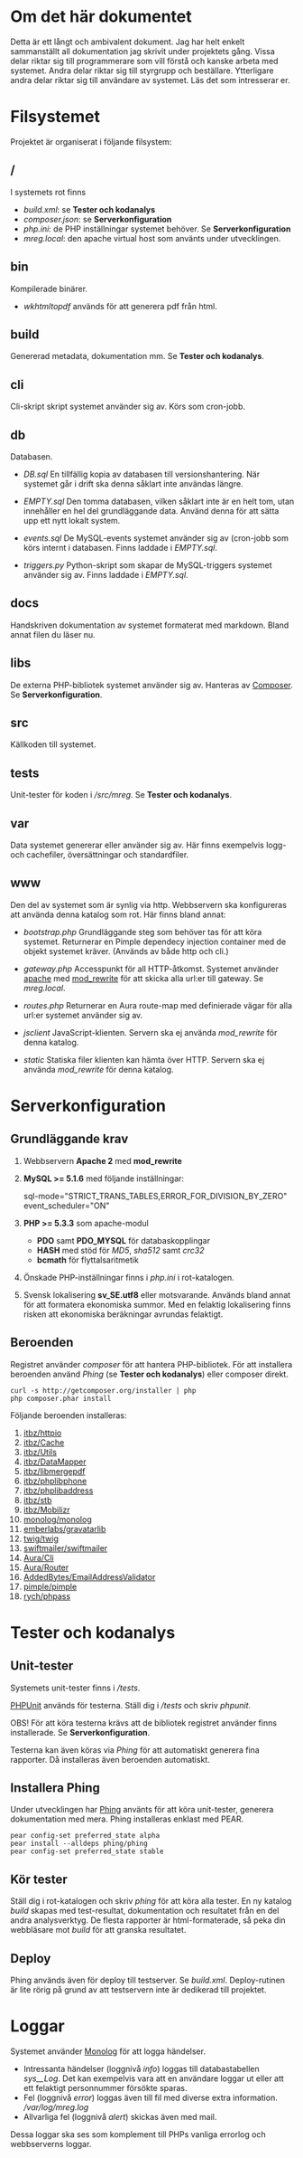 
Om det här dokumentet
=====================

Detta är ett långt och ambivalent dokument. Jag har helt enkelt sammanställt all
dokumentation jag skrivit under projektets gång. Vissa delar riktar sig till
programmerare som vill förstå och kanske arbeta med systemet. Andra delar riktar
sig till styrgrupp och beställare. Ytterligare andra delar riktar sig
till användare av systemet. Läs det som intresserar er.


Filsystemet
===========

Projektet är organiserat i följande filsystem:

## /

I systemets rot finns

* _build.xml_: se **Tester och kodanalys**
* _composer.json_: se **Serverkonfiguration**
* _php.ini_: de PHP inställningar systemet behöver. Se **Serverkonfiguration**
* _mreg.local_: den apache virtual host som använts under utvecklingen.

## bin

Kompilerade binärer.

* _wkhtmltopdf_ används för att generera pdf från html.

## build

Genererad metadata, dokumentation mm. Se **Tester och kodanalys**.

## cli

Cli-skript skript systemet använder sig av. Körs som cron-jobb.

## db

Databasen.

* _DB.sql_ En tillfällig kopia av databasen till versionshantering. När systemet
  går i drift ska denna såklart inte användas längre.

* _EMPTY.sql_ Den tomma databasen, vilken såklart inte är en helt tom, utan
  innehåller en hel del grundläggande data. Använd denna för att sätta upp
  ett nytt lokalt system.

* _events.sql_ De MySQL-events systemet använder sig av (cron-jobb som körs
  internt i databasen. Finns laddade i _EMPTY.sql_.

* _triggers.py_ Python-skript som skapar de MySQL-triggers systemet använder sig
  av. Finns laddade i _EMPTY.sql_.

## docs

Handskriven dokumentation av systemet formaterat med markdown. Bland annat
filen du läser nu.

## libs

De externa PHP-bibliotek systemet använder sig av. Hanteras av
[Composer](http://getcomposer.org/). Se **Serverkonfiguration**.

## src

Källkoden till systemet.

## tests

Unit-tester för koden i _/src/mreg_. Se **Tester och kodanalys**.

## var

Data systemet genererar eller använder sig av. Här finns exempelvis logg- och
cachefiler, översättningar och standardfiler.

## www

Den del av systemet som är synlig via http. Webbservern ska konfigureras att
använda denna katalog som rot. Här finns bland annat:

* _bootstrap.php_ Grundläggande steg som behöver tas för att köra systemet.
  Returnerar en Pimple dependecy injection container med de objekt systemet
  kräver. (Används av både http och cli.)

* _gateway.php_ Accesspunkt för all HTTP-åtkomst. Systemet använder
  [apache](http://httpd.apache.org/) med
  [mod_rewrite](http://httpd.apache.org/docs/2.0/mod/mod_rewrite.html) för att
  skicka alla url:er till gateway. Se *mreg.local*.

* _routes.php_ Returnerar en Aura route-map med definierade vägar för alla
  url:er systemet använder sig av.

* _jsclient_ JavaScript-klienten. Servern ska ej använda *mod_rewrite* för
  denna katalog.

* _static_ Statiska filer klienten kan hämta över HTTP. Servern ska ej använda
  *mod_rewrite* för denna katalog.



Serverkonfiguration
===================

## Grundläggande krav

1. Webbservern **Apache 2** med **mod_rewrite**

1. **MySQL >= 5.1.6** med följande inställningar:

    sql-mode="STRICT_TRANS_TABLES,ERROR_FOR_DIVISION_BY_ZERO"
    event_scheduler="ON"

1. **PHP >= 5.3.3** som apache-modul
    * **PDO** samt **PDO_MYSQL** för databaskopplingar
    * **HASH** med stöd för _MD5_, _sha512_ samt _crc32_
    * **bcmath** för flyttalsaritmetik

1. Önskade PHP-inställningar finns i *php.ini* i rot-katalogen.

1. Svensk lokalisering **sv_SE.utf8** eller motsvarande. Används bland annat
   för att formatera ekonomiska summor. Med en felaktig lokalisering finns
   risken att ekonomiska beräkningar avrundas felaktigt.

## Beroenden

Registret använder *composer* för att hantera PHP-bibliotek. För att
installera beroenden använd _Phing_ (se **Tester och kodanalys**)
eller composer direkt.

    curl -s http://getcomposer.org/installer | php
    php composer.phar install

Följande beroenden installeras:

1. [itbz/httpio](https://github.com/itbz/httpio)
1. [itbz/Cache](https://github.com/itbz/Cache)
1. [itbz/Utils](https://github.com/itbz/Utils)
1. [itbz/DataMapper](https://github.com/itbz/DataMapper)
1. [itbz/libmergepdf](https://github.com/itbz/libmergepdf)
1. [itbz/phplibphone](https://github.com/itbz/phplibphone)
1. [itbz/phplibaddress](https://github.com/itbz/phplibaddress)
1. [itbz/stb](https://github.com/itbz/STB)
1. [itbz/Mobilizr](https://github.com/itbz/Mobilizr)
1. [monolog/monolog](https://github.com/Seldaek/monolog)
1. [emberlabs/gravatarlib](https://github.com/emberlabs/gravatarlib)
1. [twig/twig](http://twig.sensiolabs.org/)
1. [swiftmailer/swiftmailer](http://swiftmailer.org/)
1. [Aura/Cli](https://github.com/auraphp/Aura.Cli)
1. [Aura/Router](https://github.com/auraphp/Aura.Router)
1. [AddedBytes/EmailAddressValidator](http://code.google.com/p/php-email-address-validation/)
1. [pimple/pimple](http://pimple.sensiolabs.org/)
1. [rych/phpass](https://github.com/rchouinard/phpass)



Tester och kodanalys
====================

## Unit-tester

Systemets unit-tester finns i _/tests_. 

[PHPUnit](http://www.phpunit.de) används för testerna. Ställ dig i _/tests_ och
skriv _phpunit_.

OBS! För att köra testerna krävs att de bibliotek registret använder finns
installerade. Se **Serverkonfiguration**.

Testerna kan även köras via _Phing_ för att automatiskt generera fina rapporter.
Då installeras även beroenden automatiskt.

## Installera Phing

Under utvecklingen har [Phing](http://www.phing.info/trac/) använts för att köra
unit-tester, generera dokumentation med mera. Phing installeras enklast med PEAR.

    pear config-set preferred_state alpha
    pear install --alldeps phing/phing
    pear config-set preferred_state stable

## Kör tester

Ställ dig i rot-katalogen och skriv _phing_ för att köra alla tester. En ny
katalog _build_ skapas med test-resultat, dokumentation och resultatet från en
del andra analysverktyg. De flesta rapporter är html-formaterade, så peka din
webbläsare mot _build_ för att granska resultatet.

## Deploy

Phing används även för deploy till testserver. Se _build.xml_. Deploy-rutinen är
lite rörig på grund av att testservern inte är dedikerad till projektet.


Loggar
======

Systemet använder [Monolog](https://github.com/Seldaek/monolog) för att logga
händelser.

* Intressanta händelser (loggnivå *info*) loggas till databastabellen
  _sys\_\_Log_. Det kan exempelvis vara att en användare loggar ut eller att
  ett felaktigt personnummer försökte sparas.
* Fel (loggnivå *error*) loggas även till fil med diverse extra information.
  _/var/log/mreg.log_
* Allvarliga fel (loggnivå *alert*) skickas även med mail.

Dessa loggar ska ses som komplement till PHPs vanliga errorlog och webbserverns
loggar.

